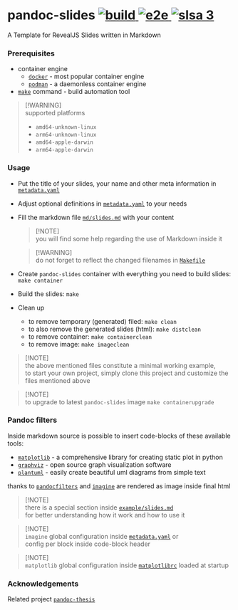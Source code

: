 <h1> pandoc-slides <a href="https://github.com/andros21/pandoc-slides/actions/workflows/build.yml">
    <img src="https://img.shields.io/github/actions/workflow/status/andros21/pandoc-slides/build.yml?branch=master&label=build&logo=github" alt="build">
</a><a href="https://github.com/andros21/pandoc-slides/actions/workflows/e2e.yml">
    <img src="https://img.shields.io/github/actions/workflow/status/andros21/pandoc-slides/e2e.yml?label=e2e&logo=github" alt="e2e">
</a><a href="https://github.com/andros21/pandoc-slides/actions/workflows/e2e.yml">
    <img src="https://slsa.dev/images/gh-badge-level3.svg" alt="slsa 3">
</a>
</h1>

A Template for RevealJS Slides written in Markdown

### Prerequisites

* container engine
    * [`docker`](https://www.docker.com/) - most popular container engine
    * [`podman`](https://podman.io/) - a daemonless container engine
* [`make`](https://www.gnu.org/s/make/manual/make.html) command - build automation tool

> [!WARNING]\
> supported platforms
>  * `amd64-unknown-linux`
>  * `arm64-unknown-linux`
>  * `amd64-apple-darwin`
>  * `arm64-apple-darwin`

### Usage

* Put the title of your slides, your name and other meta information in [`metadata.yaml`](metadata.yaml)
* Adjust optional definitions in [`metadata.yaml`](metadata.yaml) to your needs
* Fill the markdown file [`md/slides.md`](md/slides.md) with your content

    > [!NOTE]\
    > you will find some help regarding the use of Markdown inside it

    > [!WARNING]\
    > do not forget to reflect the changed filenames in [`Makefile`](Makefile)

* Create `pandoc-slides` container with everything you need to build slides: `make container`
* Build the slides: `make`
* Clean up
    * to remove temporary (generated) filed: `make clean`
    * to also remove the generated slides (html): `make distclean`
    * to remove container: `make containerclean`
    * to remove image: `make imageclean`

> [!NOTE]\
> the above mentioned files constitute a minimal working example,\
> to start your own project, simply clone this project and customize the files mentioned above

> [!NOTE]\
> to upgrade to latest `pandoc-slides` image `make containerupgrade`

### Pandoc filters

Inside markdown source is possible to insert code-blocks of these available tools:
* [`matplotlib`](https://matplotlib.org/) - a comprehensive library for creating static plot in python
* [`graphviz`](https://graphviz.org/) - open source graph visualization software
* [`plantuml`](https://plantuml.com/) - easily create beautiful uml diagrams from simple text

thanks to [`pandocfilters`](https://github.com/jgm/pandocfilters) and [`imagine`](https://github.com/andros21/imagine) are rendered as image inside final html

> [!NOTE]\
> there is a special section inside [`example/slides.md`](example/slides.md)\
> for better understanding how it work and how to use it

> [!NOTE]\
> `imagine` global configuration inside [`metadata.yaml`](metadata.yaml) or\
> config per block inside code-block header

> [!NOTE]\
> `matplotlib` global configuration inside [`matplotlibrc`](matplotlibrc) loaded at startup

### Acknowledgements

Related project [`pandoc-thesis`](https://github.com/andros21/pandoc-thesis)
